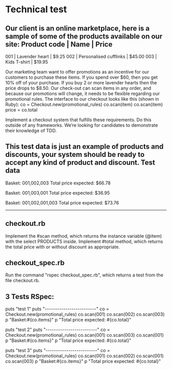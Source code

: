 # Technical test

Our client is an online marketplace, here is a sample of some of the products available on our site:
Product code  | Name                   | Price
----------------------------------------------------------
001           | Lavender heart         | $9.25
002           | Personalised cufflinks | $45.00
003           | Kids T-shirt           | $19.95


Our marketing team want to offer promotions as an incentive for our customers to purchase these items.
If you spend over $60, then you get 10% off of your purchase. If you buy 2 or more lavender hearts then the price drops to $8.50.
Our check-out can scan items in any order, and because our promotions will change, it needs to be flexible regarding our promotional rules.
The interface to our checkout looks like this (shown in Ruby):
co = Checkout.new(promotional_rules)
co.scan(item)
co.scan(item)
price = co.total

Implement a checkout system that fulfills these requirements. Do this outside of any frameworks. We’re looking for candidates to demonstrate their knowledge of TDD.

This test data is just an example of products and discounts, your system should be ready to accept any kind of product and discount.
Test data
---------
Basket: 001,002,003
Total price expected: $66.78

Basket: 001,003,001
Total price expected: $36.95

Basket: 001,002,001,003
Total price expected: $73.76

--------------------------------------------------------------------------------------------------------

## <strong>checkout.rb</strong>

Implement the #scan method, which returns the instance variable (@item) with the select PRODUCTS inside.
Implement #total method, which returns the total price with or without discount as appropriate.


## <strong>checkout_spec.rb</strong>

Run the command "rspec checkout_spec.rb", which returns a test from the file checkout.rb.

## 3 Tests RSpec: 

puts "test 1"
puts "-------------------------"
co = Checkout.new(promotional_rules)
co.scan(001)
co.scan(002)
co.scan(003)
p "Basket:#{co.items}"
p "Total price expected: #{co.total}"

puts "test 2"
puts "-------------------------"
co = Checkout.new(promotional_rules)
co.scan(001)
co.scan(003)
co.scan(001)
p "Basket:#{co.items}"
p "Total price expected: #{co.total}"

puts "test 3"
puts "-------------------------"
co = Checkout.new(promotional_rules)
co.scan(001)
co.scan(002)
co.scan(001)
co.scan(003)
p "Basket:#{co.items}"
p "Total price expected: #{co.total}"
